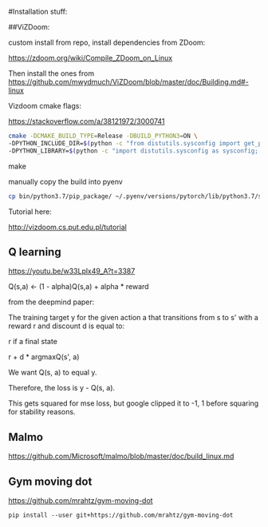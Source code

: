 #Installation stuff:

##ViZDoom:

custom install from repo, install dependencies from ZDoom:

https://zdoom.org/wiki/Compile_ZDoom_on_Linux

Then install the ones from https://github.com/mwydmuch/ViZDoom/blob/master/doc/Building.md#-linux


Vizdoom cmake flags:

https://stackoverflow.com/a/38121972/3000741

```bash
cmake -DCMAKE_BUILD_TYPE=Release -DBUILD_PYTHON3=ON \
-DPYTHON_INCLUDE_DIR=$(python -c "from distutils.sysconfig import get_python_inc; print(get_python_inc())")  \
-DPYTHON_LIBRARY=$(python -c "import distutils.sysconfig as sysconfig; print(sysconfig.get_config_var('LIBDIR'))")
```

make

manually copy the build into pyenv

```bash
cp bin/python3.7/pip_package/ ~/.pyenv/versions/pytorch/lib/python3.7/site-packages/vizdoom -R
```

Tutorial here:

http://vizdoom.cs.put.edu.pl/tutorial


## Q learning

https://youtu.be/w33Lplx49_A?t=3387

Q(s,a) <- (1 - alpha)Q(s,a) + alpha * reward

from the deepmind paper:

The training target y for the given action a that transitions from s to s' with a reward r and discount d is equal to:

r if a final state

r + d * argmaxQ(s', a)

We want Q(s, a) to equal y. 

Therefore, the loss is y - Q(s, a). 

This gets squared for mse loss, but google clipped it to -1, 1 before squaring for stability reasons.


## Malmo

https://github.com/Microsoft/malmo/blob/master/doc/build_linux.md

## Gym moving dot

https://github.com/mrahtz/gym-moving-dot

    pip install --user git+https://github.com/mrahtz/gym-moving-dot





